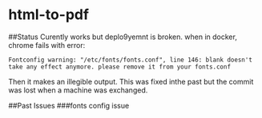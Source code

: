 # html-to-pdf
##Status
Curently works but deplo9yemnt is broken.  when in docker, chrome fails with error:

`Fontconfig warning: "/etc/fonts/fonts.conf", line 146: blank doesn't take any effect anymore. please remove it from your fonts.conf`

Then it makes an illegible output.  This was fixed inthe past but the commit was lost when a machine was exchanged.

##Past Issues
###fonts config <blank> issue

